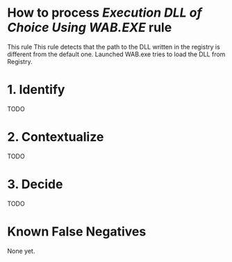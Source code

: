 # How to process *Execution DLL of Choice Using WAB.EXE* rule
This rule This rule detects that the path to the DLL written in the registry is different from the default one. Launched WAB.exe tries to load the DLL from Registry.

# 1. Identify
TODO

# 2. Contextualize
TODO

# 3. Decide
TODO

# Known False Negatives
None yet.
